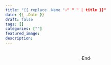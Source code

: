 ```yaml
---
title: "{{ replace .Name "-" " " | title }}"
date: {{ .Date }}
draft: false
tags: []
categories: [""]
featured_image: 
description: 
---
```

<!-- 
![](https://mogeko.github.io/blog-images/r/{{ replace .Name "-" " " | title }}/)
{{< spoiler >}}{{< /spoiler >}}
&emsp;&emsp;
plaintext
 -->

<br>

<center>  ·End·  </center>
